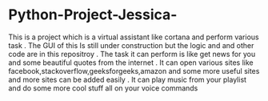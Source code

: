 # Python-Project-Jessica-
This is a project which is a virtual assistant like cortana and perform various task . 
The GUI of this Is still under construction but the logic and and other code are in this repositroy .
The task it can perform is like get news for you and some beautiful quotes from the internet .
It can open various sites like facebook,stackoverflow,geeksforgeeks,amazon and some more useful sites and more sites can be added easily . 
It can play music from your playlist and do some more cool stuff all on your voice commands 

